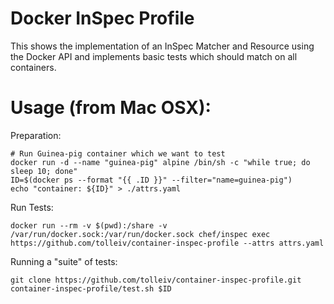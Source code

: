 # Docker InSpec Profile

This shows the implementation of an InSpec Matcher and Resource using the Docker API and implements basic tests which should match on all containers.


# Usage (from Mac OSX):

Preparation:

    # Run Guinea-pig container which we want to test
    docker run -d --name "guinea-pig" alpine /bin/sh -c "while true; do sleep 10; done"
    ID=$(docker ps --format "{{ .ID }}" --filter="name=guinea-pig")
    echo "container: ${ID}" > ./attrs.yaml

Run Tests:

    docker run --rm -v $(pwd):/share -v /var/run/docker.sock:/var/run/docker.sock chef/inspec exec https://github.com/tolleiv/container-inspec-profile --attrs attrs.yaml


Running a "suite" of tests:

    git clone https://github.com/tolleiv/container-inspec-profile.git
    container-inspec-profile/test.sh $ID
